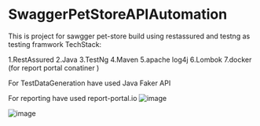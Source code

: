 # SwaggerPetStoreAPIAutomation

This is project for sawgger pet-store  build using restassured and testng as testing framwork 
TechStack:

1.RestAssured
2.Java
3.TestNg 
4.Maven 
5.apache log4j
6.Lombok
7.docker (for report portal conatiner )


For TestDataGeneration have used Java Faker API

For reporting have used report-portal.io 
![image](https://user-images.githubusercontent.com/41977467/182036601-de9dd578-22e4-4315-90c6-adeda3e4112c.png)

![image](https://user-images.githubusercontent.com/41977467/182036624-5b23d31b-093e-4ca3-8113-d559cdc42577.png)



